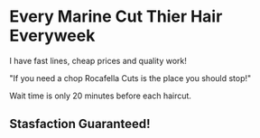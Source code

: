 # Every Marine Cut Thier Hair Everyweek
I have fast lines, cheap prices and quality work!

"If you need a chop Rocafella Cuts is the place you should stop!"

Wait time is only 20 minutes before each haircut.

## Stasfaction Guaranteed!
